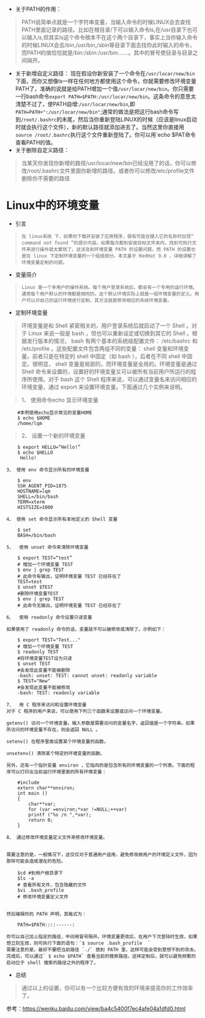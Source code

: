 * 关于PATH的作用： 
> PATH说简单点就是一个字符串变量，当输入命令的时候LINUX会去查找PATH里面记录的路径。比如在根目录/下可以输入命令ls,在/usr目录下也可以输入ls,但其实ls这个命令根本不在这个两个目录下，事实上当你输入命令的时候LINUX会去/bin,/usr/bin,/sbin等目录下面去找你此时输入的命令，而PATH的值恰恰就是/bin:/sbin:/usr/bin:……。其中的冒号使目录与目录之间隔开。
* 关于新增自定义路径： 
现在假设你新安装了一个命令在`/usr/locar/new/bin`下面，而你又想像ls一样在任何地方都使用这个命令，你就需要修改环境变量PATH了，准确的说就是给PATH增加一个值`/usr/locar/new/bin`。你只需要一行bash命令`export PATH=$PATH:/usr/locar/new/bin`。这条命令的意思太清楚不过了，使PATH自增:`/usr/locar/new/bin`,即
`PATH=PATH+":/usr/locar/new/bin"`;通常的做法是把这行bash命令写到`/root/.bashrc`的末尾，然后当你重新登陆LINUX的时候（应该是linux启动时就会执行这个文件），新的默认路径就添加进去了。当然这里你直接用`source /root/.bashrc`执行这个文件重新登陆了。你可以用`echo $PAT命令查看PATH的值。
* 关于删除自定义路径： 
> 当某天你发现你新增的路径/usr/locar/new/bin已经没用了的话，你可以修改/root/.bashrc文件里面你新增的路径。或者你可以修改/etc/profile文件删除你不需要的路径  
  
# Linux中的环境变量  

* 引言   
>     在 linux系统 下，如果你下载并安装了应用程序，很有可能在键入它的名称时出现“ command not found ”的提示内容。如果每次都到安装目标文件夹内，找到可执行文件来进行操作就太繁琐了。这涉及到环境变量 PATH 的设置问题，而 PATH 的设置也是在 linux 下定制环境变量的一个组成部分。本文基于 RedHat 9.0 ，详细讲解了环境变量定制的问题。
  
* 变量简介  
 
>     Linux 是一个多用户的操作系统。每个用户登录系统后，都会有一个专用的运行环境。通常每个用户默认的环境都是相同的，这个默认环境实际上就是一组环境变量的定义。用户可以对自己的运行环境进行定制，其方法就是修改相应的系统环境变量。
  
* 定制环境变量   
>    环境变量是和 Shell 紧密相关的，用户登录系统后就启动了一个 Shell 。对于 Linux 来说一般是 bash ，但也可以重新设定或切换到其它的 Shell 。根据发行版本的情况， bash 有两个基本的系统级配置文件： /etc/bashrc 和 /etc/profile 。这些配置文件包含两组不同的变量： shell 变量和环境变量。前者只是在特定的 shell 中固定（如 bash ），后者在不同 shell 中固定。很明显， shell 变量是局部的，而环境变量是全局的。环境变量是通过 Shell 命令来设置的，设置好的环境变量又可以被所有当前用户所运行的程序所使用。对于 bash 这个 Shell 程序来说，可以通过变量名来访问相应的环境变量，通过 export 来设置环境变量。下面通过几个实例来说明。  
    
>    1、 使用命令echo 显示环境变量  
    
    
```
    #本例使用echo显示常见的变量HOME   
    $ echo $HOME   
    /home/lqm   
```
  
>    2、 设置一个新的环境变量   
      
```
    $ export HELLO=“Hello!”   
    $ echo $HELLO  
     Hello!   
```  

    
    3、 使用 env 命令显示所有的环境变量   
     
           
```
    $ env   
    SSH_AGENT_PID=1875   
    HOSTNAME=lqm   
    SHELL=/bin/bash   
    TERM=xterm   
    HISTSIZE=1000   
```  


       
    4、 使用 set 命令显示所有本地定义的 Shell 变量   
     
           
```
    $ set   
    BASH=/bin/bash  
```
       
    5、  使用 unset 命令来清除环境变量   
       
```
    $ export TEST=“test”       
    # 增加一个环境变量 TEST   
    $ env | grep TEST            
    # 此命令有输出，证明环境变量 TEST 已经存在了   
    TEST=test   
    $ unset $TEST 
    #删除环境变量TEST   
    $ env | grep TEST           
    # 此命令无输出，证明环境变量 TEST 已经存在了
```
      
    6、  使用 readonly 命令设置只读变量   
    
    如果使用了 readonly 命令的话，变量就不可以被修改或清除了。示例如下：   
       
```
    $ export TEST="Test..."                                        
    # 增加一个环境变量 TEST   
    $ readonly TEST 
    #将环境变量TEST设为只读   
    $ unset TEST 
    #会发现此变量不能被删除   
    -bash: unset: TEST: cannot unset: readonly variable   
    $ TEST="New" 
    #会发现此变量不能被修改   
    -bash: TEST: readonly variable   
```
      
 
    7、  用 C 程序来访问和设置环境变量   
    对于 C 程序的用户来说，可以使用下列三个函数来设置或访问一个环境变量。
  
    getenv() 访问一个环境变量。输入参数是需要访问的变量名字，返回值是一个字符串。如果所访问的环境变量不存在，则会返回 NULL 。
  
    setenv() 在程序里面设置某个环境变量的函数。
  
    unsetenv() 清除某个特定的环境变量的函数。
  
    另外，还有一个指针变量 environ ，它指向的是包含所有的环境变量的一个列表。下面的程序可以打印出当前运行环境里面的所有环境变量：   
       
```
    #include    
    extern char**environ;   
    int main ()       
    {   
        char**var;   
        for (var =environ;*var !=NULL;++var)   
        printf ("%s /n ",*var);   
        return 0;       
    } 
```
       
    8、 通过修改环境变量定义文件来修改环境变量。  
    
  
    需要注意的是，一般情况下，这仅仅对于普通用户适用，避免修改根用户的环境定义文件，因为那样可能会造成潜在的危险。  
    
  
       
```
    $cd #到用户根目录下   
    $ls -a                                  
    # 查看所有文件，包含隐藏的文件   
    $vi .bash_profile                   
    # 修改环境变量定义文件
    
```
       
    然后编辑你的 PATH 声明，其格式为：   
    
```
    PATH=$PATH::::------:   
```
    你可以自己加上指定的路径，中间用冒号隔开。环境变量更改后，在用户下次登陆时生效，如果想立刻生效，则可执行下面的语句：`$ source .bash_profile  ` 
    需要注意的是，最好不要把当前路径 `./` 放到 PATH 里，这样可能会受到意想不到的攻击。完成后，可以通过` $ echo $PATH` 查看当前的搜索路径。这样定制后，就可以避免频繁的启动位于 shell 搜索的路径之外的程序了。
  
* 总结   
>    通过以上的设置，你可以有一个比较方便有效的环境来提高你的工作效率了。

参考：https://wenku.baidu.com/view/ba4c5400f7ec4afe04a1dfd0.html
